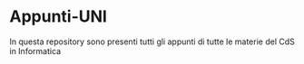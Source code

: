 # Appunti-UNI
In questa repository sono presenti tutti gli appunti di tutte le materie del CdS in Informatica

